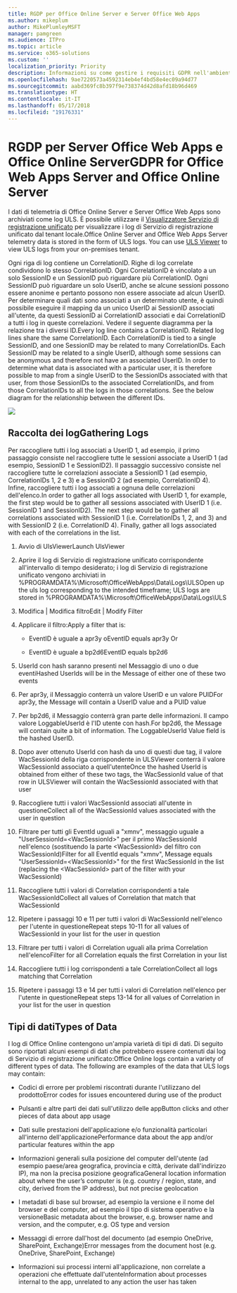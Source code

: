 ```yaml
---
title: RGDP per Office Online Server e Server Office Web Apps
ms.author: mikeplum
author: MikePlumleyMSFT
manager: pamgreen
ms.audience: ITPro
ms.topic: article
ms.service: o365-solutions
ms.custom: ''
localization_priority: Priority
description: Informazioni su come gestire i requisiti GDPR nell'ambiente Exchange Server locale.
ms.openlocfilehash: 9ae7220573a4592314eb4ef4bd58e4ec09a94d77
ms.sourcegitcommit: aabd369fc8b397f9e738374d42d8afd18b96d469
ms.translationtype: HT
ms.contentlocale: it-IT
ms.lasthandoff: 05/17/2018
ms.locfileid: "19176331"
---
```

# <a name="gdpr-for-office-web-apps-server-and-office-online-server"></a><span data-ttu-id="f4131-103">RGDP per Server Office Web Apps e Office Online Server</span><span class="sxs-lookup"><span data-stu-id="f4131-103">GDPR for Office Web Apps Server and Office Online Server</span></span>

<span data-ttu-id="f4131-p101">I dati di telemetria di Office Online Server e Server Office Web Apps sono archiviati come log ULS. È possibile utilizzare il [Visualizzatore Servizio di registrazione unificato](https://www.microsoft.com/en-us/download/details.aspx?id=44020) per visualizzare i log di Servizio di registrazione unificato dal tenant locale.</span><span class="sxs-lookup"><span data-stu-id="f4131-p101">Office Online Server and Office Web Apps Server telemetry data is stored in the form of ULS logs. You can use [ULS Viewer](https://www.microsoft.com/en-us/download/details.aspx?id=44020) to view ULS logs from your on-premises tenant.</span></span>

<span data-ttu-id="f4131-p102">Ogni riga di log contiene un CorrelationID. Righe di log correlate condividono lo stesso CorrelationID. Ogni CorrelationID è vincolato a un solo SessionID e un SessionID può riguardare più CorrelationID. Ogni SessionID può riguardare un solo UserID, anche se alcune sessioni possono essere anonime e pertanto possono non essere associate ad alcun UserID. Per determinare quali dati sono associati a un determinato utente, è quindi possibile eseguire il mapping da un unico UserID ai SessionID associati all'utente, da questi SessionID ai CorrelationID associati e dai CorrelationID a tutti i log in queste correlazioni. Vedere il seguente diagramma per la relazione tra i diversi ID.</span><span class="sxs-lookup"><span data-stu-id="f4131-p102">Every log line contains a CorrelationID. Related log lines share the same CorrelationID. Each CorrelationID is tied to a single SessionID, and one SessionID may be related to many CorrelationIDs. Each SessionID may be related to a single UserID, although some sessions can be anonymous and therefore not have an associated UserID. In order to determine what data is associated with a particular user, it is therefore possible to map from a single UserID to the SessionIDs associated with that user, from those SessionIDs to the associated CorrelationIDs, and from those CorrelationIDs to all the logs in those correlations. See the below diagram for the relationship between the different IDs.</span></span>

![](media/gdpr-for-office-online-server_image1.jpg)

## <a name="gathering-logs"></a><span data-ttu-id="f4131-112">Raccolta dei log</span><span class="sxs-lookup"><span data-stu-id="f4131-112">Gathering Logs</span></span>

<span data-ttu-id="f4131-p103">Per raccogliere tutti i log associati a UserID 1, ad esempio, il primo passaggio consiste nel raccogliere tutte le sessioni associate a UserID 1 (ad esempio, SessionID 1 e SessionID2). Il passaggio successivo consiste nel raccogliere tutte le correlazioni associate a SessionID 1 (ad esempio, CorrelationIDs 1, 2 e 3) e a SessionID 2 (ad esempio, CorrelationID 4). Infine, raccogliere tutti i log associati a ognuna delle correlazioni dell'elenco.</span><span class="sxs-lookup"><span data-stu-id="f4131-p103">In order to gather all logs associated with UserID 1, for example, the first step would be to gather all sessions associated with UserID 1 (i.e. SessionID 1 and SessionID2). The next step would be to gather all correlations associated with SessionID 1 (i.e. CorrelationIDs 1, 2, and 3) and with SessionID 2 (i.e. CorrelationID 4). Finally, gather all logs associated with each of the correlations in the list.</span></span>

1.  <span data-ttu-id="f4131-116">Avvio di UlsViewer</span><span class="sxs-lookup"><span data-stu-id="f4131-116">Launch UlsViewer</span></span>

2.  <span data-ttu-id="f4131-117">Aprire il log di Servizio di registrazione unificato corrispondente all'intervallo di tempo desiderato; i log di Servizio di registrazione unificato vengono archiviati in %PROGRAMDATA%\\Microsoft\\OfficeWebApps\\Data\\Logs\\ULS</span><span class="sxs-lookup"><span data-stu-id="f4131-117">Open up the uls log corresponding to the intended timeframe; ULS logs are stored in %PROGRAMDATA%\\Microsoft\\OfficeWebApps\\Data\\Logs\\ULS</span></span>

3.  <span data-ttu-id="f4131-118">Modifica | Modifica filtro</span><span class="sxs-lookup"><span data-stu-id="f4131-118">Edit | Modify Filter</span></span>

4.  <span data-ttu-id="f4131-119">Applicare il filtro:</span><span class="sxs-lookup"><span data-stu-id="f4131-119">Apply a filter that is:</span></span>

    -   <span data-ttu-id="f4131-120">EventID è uguale a apr3y o</span><span class="sxs-lookup"><span data-stu-id="f4131-120">EventID equals apr3y Or</span></span>

    -   <span data-ttu-id="f4131-121">EventID è uguale a bp2d6</span><span class="sxs-lookup"><span data-stu-id="f4131-121">EventID equals bp2d6</span></span>

5.  <span data-ttu-id="f4131-122">UserId con hash saranno presenti nel Messaggio di uno o due eventi</span><span class="sxs-lookup"><span data-stu-id="f4131-122">Hashed UserIds will be in the Message of either one of these two events</span></span>

6.  <span data-ttu-id="f4131-123">Per apr3y, il Messaggio conterrà un valore UserID e un valore PUID</span><span class="sxs-lookup"><span data-stu-id="f4131-123">For apr3y, the Message will contain a UserID value and a PUID value</span></span>

7.  <span data-ttu-id="f4131-p104">Per bp2d6, il Messaggio conterrà gran parte delle informazioni. Il campo valore LoggableUserId è l'ID utente con hash.</span><span class="sxs-lookup"><span data-stu-id="f4131-p104">For bp2d6, the Message will contain quite a bit of information. The LoggableUserId Value field is the hashed UserID.</span></span>

8.  <span data-ttu-id="f4131-126">Dopo aver ottenuto UserId con hash da uno di questi due tag, il valore WacSessionId della riga corrispondente in ULSViewer conterrà il valore WacSessionId associato a quell'utente</span><span class="sxs-lookup"><span data-stu-id="f4131-126">Once the hashed UserId is obtained from either of these two tags, the WacSessionId value of that row in ULSViewer will contain the WacSessionId associated with that user</span></span>

9.  <span data-ttu-id="f4131-127">Raccogliere tutti i valori WacSessionId associati all'utente in questione</span><span class="sxs-lookup"><span data-stu-id="f4131-127">Collect all of the WacSessionId values associated with the user in question</span></span>

10. <span data-ttu-id="f4131-128">Filtrare per tutti gli EventId uguali a "xmnv", messaggio uguale a "UserSessionId=\<WacSessionId\>" per il primo WacSessionId nell'elenco (sostituendo la parte \<WacSessionId\> del filtro con WacSessionId)</span><span class="sxs-lookup"><span data-stu-id="f4131-128">Filter for all EventId equals "xmnv", Message equals "UserSessionId=\<WacSessionId\>" for the first WacSessionId in the list (replacing the \<WacSessionId\> part of the filter with your WacSessionId)</span></span>

11. <span data-ttu-id="f4131-129">Raccogliere tutti i valori di Correlation corrispondenti a tale WacSessionId</span><span class="sxs-lookup"><span data-stu-id="f4131-129">Collect all values of Correlation that match that WacSessionId</span></span>

12. <span data-ttu-id="f4131-130">Ripetere i passaggi 10 e 11 per tutti i valori di WacSessionId nell'elenco per l'utente in questione</span><span class="sxs-lookup"><span data-stu-id="f4131-130">Repeat steps 10-11 for all values of WacSessionId in your list for the user in question</span></span>

13. <span data-ttu-id="f4131-131">Filtrare per tutti i valori di Correlation uguali alla prima Correlation nell'elenco</span><span class="sxs-lookup"><span data-stu-id="f4131-131">Filter for all Correlation equals the first Correlation in your list</span></span>

14. <span data-ttu-id="f4131-132">Raccogliere tutti i log corrispondenti a tale Correlation</span><span class="sxs-lookup"><span data-stu-id="f4131-132">Collect all logs matching that Correlation</span></span>

15. <span data-ttu-id="f4131-133">Ripetere i passaggi 13 e 14 per tutti i valori di Correlation nell'elenco per l'utente in questione</span><span class="sxs-lookup"><span data-stu-id="f4131-133">Repeat steps 13-14 for all values of Correlation in your list for the user in question</span></span>

## <a name="types-of-data"></a><span data-ttu-id="f4131-134">Tipi di dati</span><span class="sxs-lookup"><span data-stu-id="f4131-134">Types of Data</span></span>

<span data-ttu-id="f4131-p105">I log di Office Online contengono un'ampia varietà di tipi di dati. Di seguito sono riportati alcuni esempi di dati che potrebbero essere contenuti dai log di Servizio di registrazione unificato:</span><span class="sxs-lookup"><span data-stu-id="f4131-p105">Office Online logs contain a variety of different types of data. The following are examples of the data that ULS logs may contain:</span></span>

-   <span data-ttu-id="f4131-137">Codici di errore per problemi riscontrati durante l'utilizzano del prodotto</span><span class="sxs-lookup"><span data-stu-id="f4131-137">Error codes for issues encountered during use of the product</span></span>

-   <span data-ttu-id="f4131-138">Pulsanti e altre parti dei dati sull'utilizzo delle app</span><span class="sxs-lookup"><span data-stu-id="f4131-138">Button clicks and other pieces of data about app usage</span></span>

-   <span data-ttu-id="f4131-139">Dati sulle prestazioni dell'applicazione e/o funzionalità particolari all'interno dell'applicazione</span><span class="sxs-lookup"><span data-stu-id="f4131-139">Performance data about the app and/or particular features within the app</span></span>

-   <span data-ttu-id="f4131-140">Informazioni generali sulla posizione del computer dell'utente (ad esempio paese/area geografica, provincia e città, derivate dall'indirizzo IP), ma non la precisa posizione geografica</span><span class="sxs-lookup"><span data-stu-id="f4131-140">General location information about where the user’s computer is (e.g. country / region, state, and city, derived from the IP address), but not precise geolocation</span></span>

-   <span data-ttu-id="f4131-141">I metadati di base sul browser, ad esempio la versione e il nome del browser e del computer, ad esempio il tipo di sistema operativo e la versione</span><span class="sxs-lookup"><span data-stu-id="f4131-141">Basic metadata about the browser, e.g. browser name and version, and the computer, e.g. OS type and version</span></span>

-   <span data-ttu-id="f4131-142">Messaggi di errore dall'host del documento (ad esempio OneDrive, SharePoint, Exchange)</span><span class="sxs-lookup"><span data-stu-id="f4131-142">Error messages from the document host (e.g. OneDrive, SharePoint, Exchange)</span></span>

-   <span data-ttu-id="f4131-143">Informazioni sui processi interni all'applicazione, non correlate a operazioni che effettuate dall'utente</span><span class="sxs-lookup"><span data-stu-id="f4131-143">Information about processes internal to the app, unrelated to any action the user has taken</span></span>
